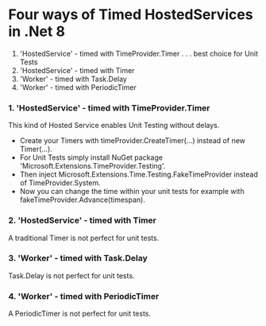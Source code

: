 # Four ways of Timed HostedServices in .Net 8

1. 'HostedService' - timed with TimeProvider.Timer . . . best choice for Unit Tests
2. 'HostedService' - timed with Timer
3. 'Worker' - timed with Task.Delay
4. 'Worker' - timed with PeriodicTimer
&nbsp;<br>

### 1. 'HostedService' - timed with TimeProvider.Timer
This kind of Hosted Service enables Unit Testing without delays.
* Create your Timers with timeProvider.CreateTimer(...) instead of new Timer(...).
* For Unit Tests simply install NuGet package 'Microsoft.Extensions.TimeProvider.Testing'.<br>
* Then inject Microsoft.Extensions.Time.Testing.FakeTimeProvider instead of TimeProvider.System.
* Now you can change the time within your unit tests for example with fakeTimeProvider.Advance(timespan).

### 2. 'HostedService' - timed with Timer
A traditional Timer is not perfect for unit tests.

### 3. 'Worker' - timed with Task.Delay
Task.Delay is not perfect for unit tests.

### 4. 'Worker' - timed with PeriodicTimer
A PeriodicTimer is not perfect for unit tests.
